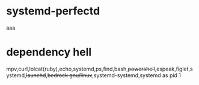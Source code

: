 # systemd-perfectd
aaa
# dependency hell
mpv,curl,lolcat(ruby),echo,systemd,ps,find,bash,~~powershell~~,espeak,figlet,systemd,~~launchd~~,~~bedrock gnu/linux~~,systemd-systemd,systemd as pid 1
